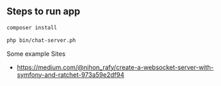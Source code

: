 ## Steps to run app

```sh
composer install

php bin/chat-server.ph
```

Some example Sites
- https://medium.com/@nihon_rafy/create-a-websocket-server-with-symfony-and-ratchet-973a59e2df94